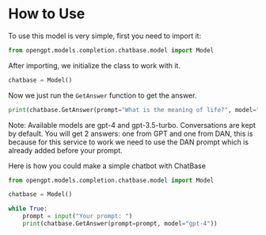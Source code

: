 # How to Use

To use this model is very simple, first you need to import it:

```py
from opengpt.models.completion.chatbase.model import Model
```

After importing, we initialize the class to work with it.

```py
chatbase = Model()
```

Now we just run the `GetAnswer` function to get the answer.

```py
print(chatbase.GetAnswer(prompt="What is the meaning of life?", model="gpt-4"))
```
Note: Available models are gpt-4 and gpt-3.5-turbo. Conversations are kept by default. You will get 2 answers: one from GPT and one from DAN, this is because for this service to work we need to use the DAN prompt which is already added before your prompt.

Here is how you could make a simple chatbot with ChatBase

```py
from opengpt.models.completion.chatbase.model import Model

chatbase = Model()

while True:
    prompt = input("Your prompt: ")
    print(chatbase.GetAnswer(prompt=prompt, model="gpt-4"))
```
